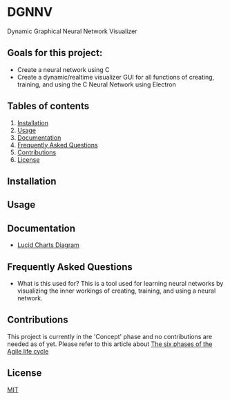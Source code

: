 # DGNNV
Dynamic Graphical Neural Network Visualizer

## Goals for this project:
- Create a neural network using C
- Create a dynamic/realtime visualizer GUI for all functions of creating, training, and using the C Neural Network using Electron

## Tables of contents
1. [Installation](#Installation)
2. [Usage](#Usage)
3. [Documentation](#Documentation)
4. [Frequently Asked Questions](#Frequently-Asked-Questions)
5. [Contributions](#Contributions)
6. [License](#License)

## <a name="Installation"></a>Installation

## <a name="Usage"></a>Usage

## <a name="Documentation"></a>Documentation
- [Lucid Charts Diagram](https://lucid.app/lucidchart/94904180-197b-44d4-b515-1992b47b8101/edit?viewport_loc=-11%2C-11%2C2216%2C1079%2C0_0&invitationId=inv_ca5baf1b-c45e-46b1-ae20-cabaf52b7149#)

## <a name="Frequently-Asked-Questions"></a>Frequently Asked Questions
- What is this used for?
  This is a tool used for learning neural networks by visualizing the inner workings of creating, training, and using a neural network.

## <a name="Contributions"></a>Contributions
This project is currently in the 'Concept' phase and no contributions are needed as of yet. Please refer to this article about [The six phases of the Agile life cycle](https://www.wrike.com/agile-guide/agile-development-life-cycle/)

## <a name="License"></a>License
[MIT](https://github.com/dotslashbrain/DGNNV/blob/main/LICENSE)
